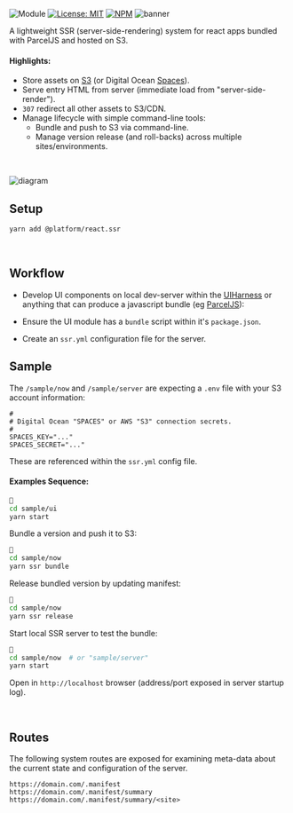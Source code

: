 ![Module](https://img.shields.io/badge/%40platform-react.ssr-%23EA4E7E.svg)
[![License: MIT](https://img.shields.io/badge/license-MIT-blue.svg)](https://opensource.org/licenses/MIT)
[![NPM](https://img.shields.io/npm/v/@platform/react.ssr.svg?colorB=blue&style=flat)](https://www.npmjs.com/package/@platform/react.ssr)
![banner](https://user-images.githubusercontent.com/185555/63076436-66585300-bf89-11e9-8bca-0b80ae5313d0.png)

A lightweight SSR (server-side-rendering) system for react apps bundled with ParcelJS and hosted on S3.

#### Highlights:

- Store assets on [S3](https://aws.amazon.com/s3/) (or Digital Ocean [Spaces](https://www.digitalocean.com/products/spaces/)).
- Serve entry HTML from server (immediate load from "server-side-render").
- `307` redirect all other assets to S3/CDN.
- Manage lifecycle with simple command-line tools:
    - Bundle and push to S3 via command-line.
    - Manage version release (and roll-backs) across multiple sites/environments.

<p>&nbsp;<p>



![diagram](https://user-images.githubusercontent.com/185555/63561626-c6b14b00-c5ae-11e9-9102-796597f4e28c.png)


## Setup

    yarn add @platform/react.ssr


<p>&nbsp;<p>


## Workflow

- Develop UI components on local dev-server within the [UIHarness](https://uiharness.com) or anything that can produce a javascript bundle (eg [ParcelJS](https://parceljs.org)):

- Ensure the UI module has a `bundle` script within it's `package.json`.

- Create an `ssr.yml` configuration file for the server.

## Sample

The `/sample/now` and `/sample/server` are expecting a `.env` file with your S3 account information:

```
# 
# Digital Ocean "SPACES" or AWS "S3" connection secrets.
# 
SPACES_KEY="..."
SPACES_SECRET="..."

```

These are referenced within the `ssr.yml` config file.


#### Examples Sequence:

```bash
🌼
cd sample/ui
yarn start
```


Bundle a version and push it to S3:

```bash
🌳
cd sample/now
yarn ssr bundle
```

Release bundled version by updating manifest:

```bash
🌳
cd sample/now
yarn ssr release
```

Start local SSR server to test the bundle:

```bash
🌼
cd sample/now  # or "sample/server"
yarn start
```

Open in `http://localhost` browser (address/port exposed in server startup log).


<p>&nbsp;<p>

## Routes
The following system routes are exposed for examining meta-data about the current state and configuration of the server.

```
https://domain.com/.manifest
https://domain.com/.manifest/summary
https://domain.com/.manifest/summary/<site>
```


<p>&nbsp;<p>
<p>&nbsp;<p>


